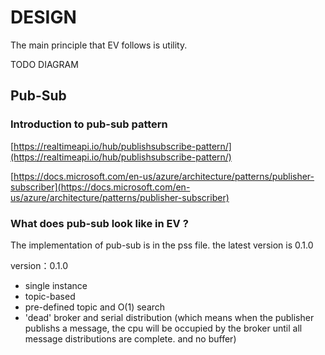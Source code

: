 # DESIGN

The main principle that EV follows is utility.

TODO DIAGRAM

## Pub-Sub

### Introduction to pub-sub pattern

[https://realtimeapi.io/hub/publishsubscribe-pattern/](https://realtimeapi.io/hub/publishsubscribe-pattern/)

[https://docs.microsoft.com/en-us/azure/architecture/patterns/publisher-subscriber](https://docs.microsoft.com/en-us/azure/architecture/patterns/publisher-subscriber)

### What does pub-sub look like in EV ?

The implementation of pub-sub is in the pss file. the latest version is 0.1.0


version：0.1.0
    
- single instance
- topic-based
- pre-defined topic and O(1) search
- 'dead' broker and serial distribution (which means when the publisher publishs a message, the cpu will be occupied by the broker until all message distributions are complete. and no buffer)
